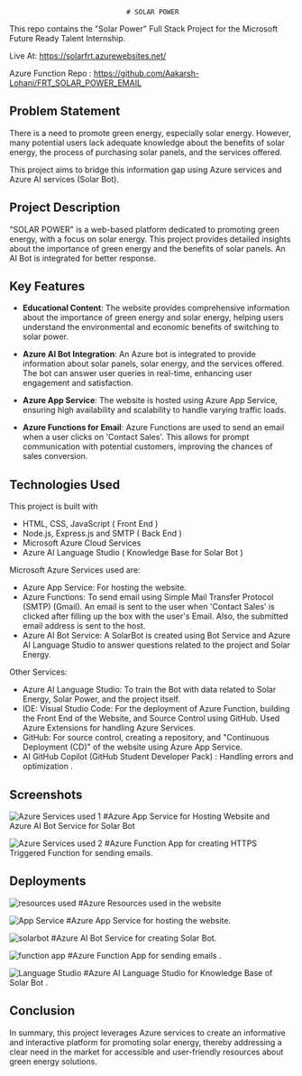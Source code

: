                                  # SOLAR POWER

This repo contains the "Solar Power" Full Stack Project for the Microsoft Future Ready Talent Internship.

Live At: https://solarfrt.azurewebsites.net/

Azure Function Repo : https://github.com/Aakarsh-Lohani/FRT_SOLAR_POWER_EMAIL
## Problem Statement 

There is a need to promote green energy, especially solar energy. However, many potential users lack adequate knowledge about the benefits of solar energy, the process of purchasing solar panels, and the services offered. 

This project aims to bridge this information gap using Azure services and Azure AI services (Solar Bot).

## Project Description

"SOLAR POWER" is a web-based platform dedicated to promoting green energy, with a focus on solar energy. This project provides detailed insights about the importance of green energy and the benefits of solar panels. An AI Bot is integrated for better response.

## Key Features

- **Educational Content**: The website provides comprehensive information about the importance of green energy and solar energy, helping users understand the environmental and economic benefits of switching to solar power.

- **Azure AI Bot Integration**: An Azure bot is integrated to provide information about solar panels, solar energy, and the services offered. The bot can answer user queries in real-time, enhancing user engagement and satisfaction.

- **Azure App Service**: The website is hosted using Azure App Service, ensuring high availability and scalability to handle varying traffic loads.

- **Azure Functions for Email**: Azure Functions are used to send an email when a user clicks on 'Contact Sales'. This allows for prompt communication with potential customers, improving the chances of sales conversion.

## Technologies Used

This project is built with 
 - HTML, CSS, JavaScript ( Front End )
 - Node.js, Express.js and SMTP ( Back End )
 - Microsoft Azure Cloud Services
 - Azure AI Language Studio ( Knowledge Base for Solar Bot ) 

Microsoft Azure Services used are:
 - Azure App Service: For hosting the website.
 - Azure Functions: To send email using Simple Mail Transfer Protocol (SMTP) (Gmail). An email is sent to the user when 'Contact Sales' is clicked after filling up the box with the user's Email. Also, the submitted email address is sent to the host.
 - Azure AI Bot Service: A SolarBot is created using Bot Service and Azure AI Language Studio to answer questions related to the project and Solar Energy.

Other Services:
 - Azure AI Language Studio: To train the Bot with data related to Solar Energy, Solar Power, and the project itself.
 - IDE: Visual Studio Code: For the deployment of Azure Function, building the Front End of the Website, and Source Control using GitHub. Used Azure Extensions for handling Azure Services.
 - GitHub: For source control, creating a repository, and "Continuous Deployment (CD)" of the website using Azure App Service.
 - AI GitHub Copilot (GitHub Student Developer Pack) : Handling errors and optimization .

## Screenshots

![Azure Services used 1](https://github.com/Aakarsh-Lohani/FRT_Solar_Power/assets/134588187/e28a1368-c06f-41fb-a2af-86b5223a6c44)
#Azure App Service for Hosting Website and Azure AI Bot Service for Solar Bot




![Azure Services used 2](https://github.com/Aakarsh-Lohani/FRT_Solar_Power/assets/134588187/852d4079-8957-4ac4-ba97-a789d630d497)
#Azure Function App for creating HTTPS Triggered Function for sending emails.



## Deployments
![resources used](https://github.com/Aakarsh-Lohani/FRT_Solar_Power/assets/134588187/6fb8ee38-43e3-45a4-86ea-f4e76cf3149e)
#Azure Resources used in the website



![App Service](https://github.com/Aakarsh-Lohani/FRT_Solar_Power/assets/134588187/6f33a35d-391f-4218-b611-95d12960e987)
#Azure App Service for hosting the website.



![solarbot](https://github.com/Aakarsh-Lohani/FRT_Solar_Power/assets/134588187/b086b605-b4c2-472c-9d16-967dd4d29e5b)
#Azure AI Bot Service for creating Solar Bot.



![function app](https://github.com/Aakarsh-Lohani/FRT_Solar_Power/assets/134588187/9294efb8-0cc2-4e8b-b2f6-d1036b7d93b9)
#Azure Function App for sending emails .



![Language Studio](https://github.com/Aakarsh-Lohani/FRT_Solar_Power/assets/134588187/77040000-19a1-41b8-ab9c-6ec4cc2a56f7)
#Azure AI Language Studio for Knowledge Base of Solar Bot .




## Conclusion

In summary, this project leverages Azure services to create an informative and interactive platform for promoting solar energy, thereby addressing a clear need in the market for accessible and user-friendly resources about green energy solutions.
